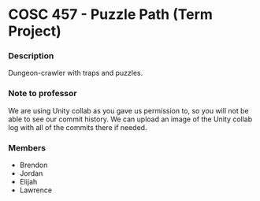 # COSC 457 - Puzzle Path (Term Project)

### Description
Dungeon-crawler with traps and puzzles.

### Note to professor 
We are using Unity collab as you gave us permission to, 
so you will not be able to see our commit history.  We can upload an image 
of the Unity collab log with all of the commits there if needed.

### Members
* Brendon
* Jordan
* Elijah
* Lawrence 

